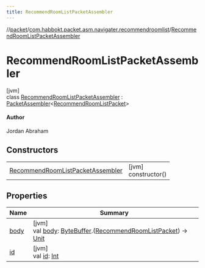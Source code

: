 ```yaml
---
title: RecommendRoomListPacketAssembler
---
```

//[packet](../../../index.html)/[com.habbokt.packet.asm.navigater.recommendroomlist](../index.html)/[RecommendRoomListPacketAssembler](index.html)



# RecommendRoomListPacketAssembler



[jvm]\
class [RecommendRoomListPacketAssembler](index.html) : [PacketAssembler](../../../../api/api/com.habbokt.api.packet/-packet-assembler/index.html)&lt;[RecommendRoomListPacket](../-recommend-room-list-packet/index.html)&gt; 

#### Author



Jordan Abraham



## Constructors


| | |
|---|---|
| [RecommendRoomListPacketAssembler](-recommend-room-list-packet-assembler.html) | [jvm]<br>constructor() |


## Properties


| Name | Summary |
|---|---|
| [body](../../com.habbokt.packet.asm.room.users/-users-packet-assembler/index.html#834990349%2FProperties%2F-1665284158) | [jvm]<br>val [body](../../com.habbokt.packet.asm.room.users/-users-packet-assembler/index.html#834990349%2FProperties%2F-1665284158): [ByteBuffer](https://docs.oracle.com/javase/8/docs/api/java/nio/ByteBuffer.html).([RecommendRoomListPacket](../-recommend-room-list-packet/index.html)) -&gt; [Unit](https://kotlinlang.org/api/latest/jvm/stdlib/kotlin/-unit/index.html) |
| [id](../../com.habbokt.packet.asm.room.users/-users-packet-assembler/index.html#-1919005644%2FProperties%2F-1665284158) | [jvm]<br>val [id](../../com.habbokt.packet.asm.room.users/-users-packet-assembler/index.html#-1919005644%2FProperties%2F-1665284158): [Int](https://kotlinlang.org/api/latest/jvm/stdlib/kotlin/-int/index.html) |

